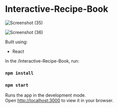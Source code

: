 # Interactive-Recipe-Book

![Screenshot (35)](https://github.com/mohd-ravish/Interactive-Recipe-Book/assets/102902397/33756a5f-e3d7-40ad-adf2-a8b694ced25c)

![Screenshot (36)](https://github.com/mohd-ravish/Interactive-Recipe-Book/assets/102902397/4984b49c-0ae6-4f9d-95a4-77751dd3d57b)

Built using:
- React
  
In the /Interactive-Recipe-Book, run:
### `npm install`
### `npm start`

Runs the app in the development mode.\
Open [http://localhost:3000](http://localhost:3000) to view it in your browser.
